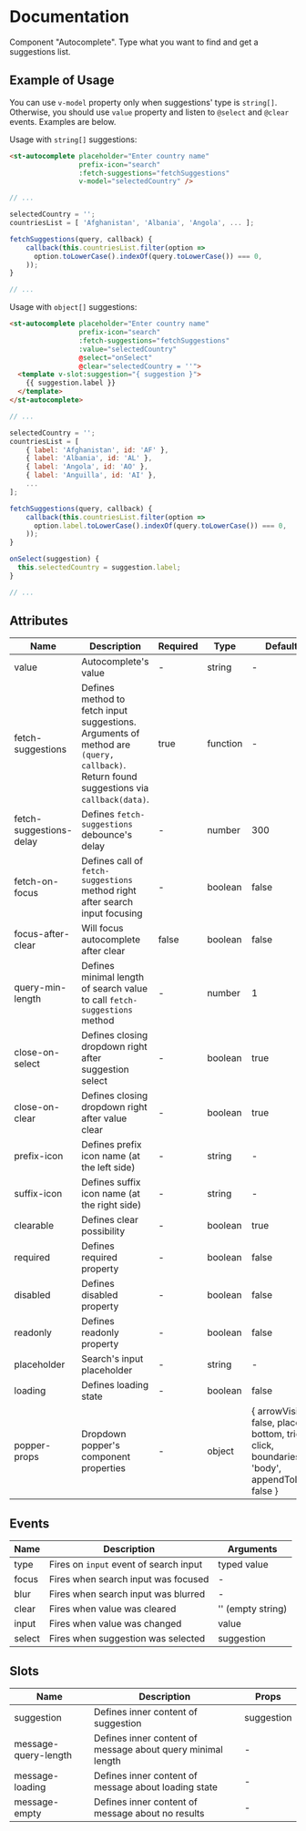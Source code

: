 # Documentation

Component "Autocomplete". Type what you want to find and get a suggestions list.

## Example of Usage

You can use `v-model` property only when suggestions' type is `string[]`.
Otherwise, you should use `value` property and listen to `@select` and `@clear` events.
Examples are below.

Usage with `string[]` suggestions:

```html
<st-autocomplete placeholder="Enter country name" 
                 prefix-icon="search"
                 :fetch-suggestions="fetchSuggestions"
                 v-model="selectedCountry" />
```

```javascript
// ...

selectedCountry = '';
countriesList = [ 'Afghanistan', 'Albania', 'Angola', ... ]; 

fetchSuggestions(query, callback) {
    callback(this.countriesList.filter(option =>
      option.toLowerCase().indexOf(query.toLowerCase()) === 0,
    ));
}

// ...
```

Usage with `object[]` suggestions:

```html
<st-autocomplete placeholder="Enter country name" 
                 prefix-icon="search"
                 :fetch-suggestions="fetchSuggestions"
                 :value="selectedCountry"
                 @select="onSelect"
                 @clear="selectedCountry = ''">
  <template v-slot:suggestion="{ suggestion }">
    {{ suggestion.label }}
  </template>
</st-autocomplete>
```

```javascript
// ...

selectedCountry = '';
countriesList = [
    { label: 'Afghanistan', id: 'AF' },
    { label: 'Albania', id: 'AL' },
    { label: 'Angola', id: 'AO' },
    { label: 'Anguilla', id: 'AI' },
    ...
]; 

fetchSuggestions(query, callback) {
    callback(this.countriesList.filter(option =>
      option.label.toLowerCase().indexOf(query.toLowerCase()) === 0,
    ));
}

onSelect(suggestion) {
  this.selectedCountry = suggestion.label;
}

// ...
```

## Attributes

| Name | Description | Required | Type | Default value | Possible values |
| --- | --- | --- | --- | --- | --- |
| value | Autocomplete's value | - | string | - | - |
| fetch-suggestions | Defines method to fetch input suggestions. Arguments of method are `(query, callback)`. Return found suggestions via `callback(data)`. | true | function | - | - |
| fetch-suggestions-delay | Defines `fetch-suggestions` debounce's delay | - | number | 300 | - |
| fetch-on-focus | Defines call of `fetch-suggestions` method right after search input focusing | - | boolean | false | - |
| focus-after-clear | Will focus autocomplete after clear | false | boolean | false | true/false |
| query-min-length | Defines minimal length of search value to call `fetch-suggestions` method | - | number | 1 | - |
| close-on-select | Defines closing dropdown right after suggestion select | - | boolean | true | - |
| close-on-clear | Defines closing dropdown right after value clear | - | boolean | true | - |
| prefix-icon | Defines prefix icon name (at the left side) | - | string | - | CHECK ICON COMPONENT |
| suffix-icon | Defines suffix icon name (at the right side) | - | string | - | CHECK ICON COMPONENT |
| clearable | Defines clear possibility | - | boolean | true | - |
| required | Defines required property | - | boolean | false | - |
| disabled | Defines disabled property | - | boolean | false | - |
| readonly | Defines readonly property | - | boolean | false | - |
| placeholder | Search's input placeholder | - | string | - | - |
| loading | Defines loading state | - | boolean | false | - |
| popper-props | Dropdown popper's component properties | - | object | { arrowVisible: false, placement: bottom, trigger: click, boundariesSelector: 'body', appendToBody: false } | CHECK DROPDOWN COMPONENT DOCUMENTATION |

## Events

| Name | Description | Arguments |
| --- | --- | --- |
| type | Fires on `input` event of search input | typed value |
| focus | Fires when search input was focused | - |
| blur | Fires when search input was blurred | - |
| clear | Fires when value was cleared | '' (empty string) |
| input | Fires when value was changed | value |
| select | Fires when suggestion was selected | suggestion |

## Slots

| Name | Description | Props |
| --- | --- | --- |
| suggestion | Defines inner content of suggestion | suggestion |
| message-query-length | Defines inner content of message about query minimal length | - |
| message-loading | Defines inner content of message about loading state | - |
| message-empty | Defines inner content of message about no results | - |
